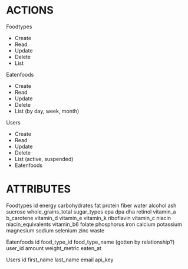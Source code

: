 # ACTIONS

Foodtypes
- Create
- Read
- Update
- Delete
- List

Eatenfoods
- Create
- Read
- Update
- Delete
- List (by day, week, month)

Users
- Create
- Read
- Update
- Delete
- List (active, suspended)
- Eatenfoods



# ATTRIBUTES

Foodtypes
  id
  energy
  carbohydrates
  fat
  protein
 	fiber
 	water
  alcohol
  ash
  sucrose
  whole_grains_total
  sugar_types
  epa
  dpa
  dha
  retinol
  vitamin_a
  b_carotene
  vitamin_d
  vitamin_e
  vitamin_k
  riboflavin
  vitamin_c
  niacin
  niacin_equivalents
  vitamin_b6
  folate
  phosphorus
  iron
  calcium
  potassium
  magnesium
  sodium
  selenium
  zinc
  waste

Eatenfoods
	id
	food_type_id
	food_type_name (gotten by relationship?)
	user_id
	amount
	weight_metric
	eaten_at

Users
	id
	first_name
	last_name
	email
	api_key
